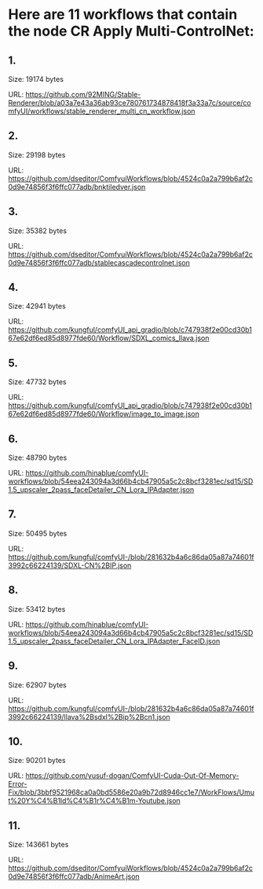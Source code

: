 # Here are 11 workflows that contain the node CR Apply Multi-ControlNet:

## 1. 

Size: 19174 bytes

URL: https://github.com/92MING/Stable-Renderer/blob/a03a7e43a36ab93ce780761734878418f3a33a7c/source/comfyUI/workflows/stable_renderer_multi_cn_workflow.json

## 2. 

Size: 29198 bytes

URL: https://github.com/dseditor/ComfyuiWorkflows/blob/4524c0a2a799b6af2c0d9e74856f3f6ffc077adb/bnktiledver.json

## 3. 

Size: 35382 bytes

URL: https://github.com/dseditor/ComfyuiWorkflows/blob/4524c0a2a799b6af2c0d9e74856f3f6ffc077adb/stablecascadecontrolnet.json

## 4. 

Size: 42941 bytes

URL: https://github.com/kungful/comfyUI_api_gradio/blob/c747938f2e00cd30b167e62df6ed85d8977fde60/Workflow/SDXL_comics_llava.json

## 5. 

Size: 47732 bytes

URL: https://github.com/kungful/comfyUI_api_gradio/blob/c747938f2e00cd30b167e62df6ed85d8977fde60/Workflow/image_to_image.json

## 6. 

Size: 48790 bytes

URL: https://github.com/hinablue/comfyUI-workflows/blob/54eea243094a3d66b4cb47905a5c2c8bcf3281ec/sd15/SD1.5_upscaler_2pass_faceDetailer_CN_Lora_IPAdapter.json

## 7. 

Size: 50495 bytes

URL: https://github.com/kungful/comfyUI-/blob/281632b4a6c86da05a87a74601f3992c66224139/SDXL-CN%2BIP.json

## 8. 

Size: 53412 bytes

URL: https://github.com/hinablue/comfyUI-workflows/blob/54eea243094a3d66b4cb47905a5c2c8bcf3281ec/sd15/SD1.5_upscaler_2pass_faceDetailer_CN_Lora_IPAdapter_FaceID.json

## 9. 

Size: 62907 bytes

URL: https://github.com/kungful/comfyUI-/blob/281632b4a6c86da05a87a74601f3992c66224139/llava%2Bsdxl%2Bip%2Bcn1.json

## 10. 

Size: 90201 bytes

URL: https://github.com/yusuf-dogan/ComfyUI-Cuda-Out-Of-Memory-Error-Fix/blob/3bbf9521968ca0a0bd5586e20a9b72d8946cc1e7/WorkFlows/Umut%20Y%C4%B1ld%C4%B1r%C4%B1m-Youtube.json

## 11. 

Size: 143661 bytes

URL: https://github.com/dseditor/ComfyuiWorkflows/blob/4524c0a2a799b6af2c0d9e74856f3f6ffc077adb/AnimeArt.json

